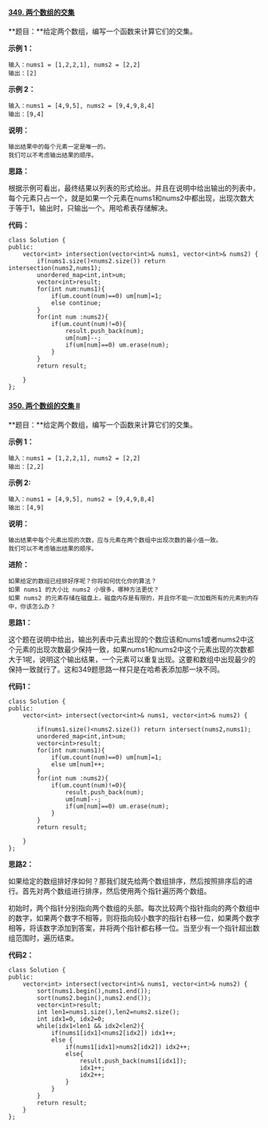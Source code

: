 #### [349. 两个数组的交集](https://leetcode-cn.com/problems/intersection-of-two-arrays/)

**题目：**给定两个数组，编写一个函数来计算它们的交集。

**示例 1：**

```
输入：nums1 = [1,2,2,1], nums2 = [2,2]
输出：[2]
```

**示例 2：**

```
输入：nums1 = [4,9,5], nums2 = [9,4,9,8,4]
输出：[9,4] 
```

**说明：**

    输出结果中的每个元素一定是唯一的。
    我们可以不考虑输出结果的顺序。

**思路：**

根据示例可看出，最终结果以列表的形式给出。并且在说明中给出输出的列表中，每个元素只占一个，就是如果一个元素在nums1和nums2中都出现，出现次数大于等于1，输出时，只输出一个。用哈希表存储解决。

**代码：**

```
class Solution {
public:
    vector<int> intersection(vector<int>& nums1, vector<int>& nums2) {
        if(nums1.size()<nums2.size()) return intersection(nums2,nums1);
        unordered_map<int,int>um;
        vector<int>result;
        for(int num:nums1){
            if(um.count(num)==0) um[num]=1;
            else continue;
        }
        for(int num :nums2){
            if(um.count(num)!=0){
                result.push_back(num);
                um[num]--;
                if(um[num]==0) um.erase(num);
            }
        }
        return result;

    }
};
```

#### [350. 两个数组的交集 II](https://leetcode-cn.com/problems/intersection-of-two-arrays-ii/)

**题目：**给定两个数组，编写一个函数来计算它们的交集。

**示例 1：**

```
输入：nums1 = [1,2,2,1], nums2 = [2,2]
输出：[2,2]
```

**示例 2:**

```
输入：nums1 = [4,9,5], nums2 = [9,4,9,8,4]
输出：[4,9] 
```

**说明：**

    输出结果中每个元素出现的次数，应与元素在两个数组中出现次数的最小值一致。
    我们可以不考虑输出结果的顺序。

**进阶：**

    如果给定的数组已经排好序呢？你将如何优化你的算法？
    如果 nums1 的大小比 nums2 小很多，哪种方法更优？
    如果 nums2 的元素存储在磁盘上，磁盘内存是有限的，并且你不能一次加载所有的元素到内存中，你该怎么办？

**思路1：**

这个题在说明中给出，输出列表中元素出现的个数应该和nums1或者nums2中这个元素的出现次数最少保持一致，如果nums1和nums2中这个元素出现的次数都大于1呢，说明这个输出结果，一个元素可以重复出现。这要和数组中出现最少的保持一致就行了。这和349题思路一样只是在哈希表添加那一块不同。

**代码1：**

```
class Solution {
public:
    vector<int> intersect(vector<int>& nums1, vector<int>& nums2) {

        if(nums1.size()<nums2.size()) return intersect(nums2,nums1);
        unordered_map<int,int>um;
        vector<int>result;
        for(int num:nums1){
            if(um.count(num)==0) um[num]=1;
            else um[num]++;
        }
        for(int num :nums2){
            if(um.count(num)!=0){
                result.push_back(num);
                um[num]--;
                if(um[num]==0) um.erase(num);
            }
        }
        return result;

    }
};
```

**思路2：**

如果给定的数组排好序如何？那我们就先给两个数组排序，然后按照排序后的进行。首先对两个数组进行排序，然后使用两个指针遍历两个数组。

初始时，两个指针分别指向两个数组的头部。每次比较两个指针指向的两个数组中的数字，如果两个数字不相等，则将指向较小数字的指针右移一位，如果两个数字相等，将该数字添加到答案，并将两个指针都右移一位。当至少有一个指针超出数组范围时，遍历结束。

**代码2：**

```
class Solution {
public:
    vector<int> intersect(vector<int>& nums1, vector<int>& nums2) {
        sort(nums1.begin(),nums1.end());
        sort(nums2.begin(),nums2.end());
        vector<int>result;
        int len1=nums1.size(),len2=nums2.size();
        int idx1=0, idx2=0;
        while(idx1<len1 && idx2<len2){
            if(nums1[idx1]<nums2[idx2]) idx1++;
            else {
                if(nums1[idx1]>nums2[idx2]) idx2++;
                else{
                    result.push_back(nums1[idx1]);
                    idx1++;
                    idx2++;
                }
            }
        }
        return result;
    }
};
```

